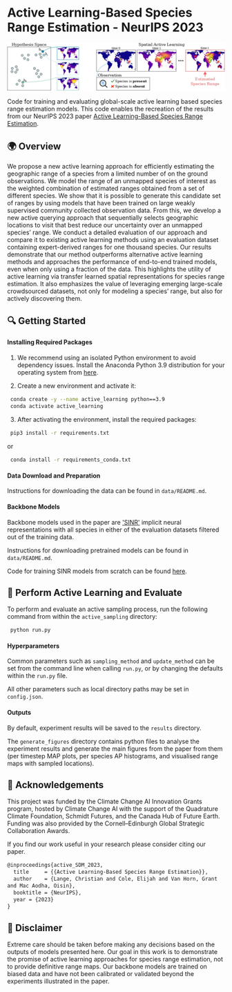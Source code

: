 # Active Learning-Based Species Range Estimation - NeurIPS 2023

![Model Prediction](images/overview.jpg)

Code for training and evaluating global-scale active learning based species range estimation models. This code enables the recreation of the results from our NeurIPS 2023 paper [Active Learning-Based Species Range Estimation](https://arxiv.org/abs/2311.02061). 

## 🌍 Overview

We propose a new active learning approach for efficiently estimating the geographic
range of a species from a limited number of on the ground observations. We
model the range of an unmapped species of interest as the weighted combination of
estimated ranges obtained from a set of different species. We show that it is possible
to generate this candidate set of ranges by using models that have been trained
on large weakly supervised community collected observation data. From this,
we develop a new active querying approach that sequentially selects geographic
locations to visit that best reduce our uncertainty over an unmapped species’ range.
We conduct a detailed evaluation of our approach and compare it to existing active
learning methods using an evaluation dataset containing expert-derived ranges
for one thousand species. Our results demonstrate that our method outperforms
alternative active learning methods and approaches the performance of end-to-end
trained models, even when only using a fraction of the data. This highlights the
utility of active learning via transfer learned spatial representations for species
range estimation. It also emphasizes the value of leveraging emerging large-scale
crowdsourced datasets, not only for modeling a species’ range, but also for actively
discovering them.

## 🔍 Getting Started 

#### Installing Required Packages

1. We recommend using an isolated Python environment to avoid dependency issues. Install the Anaconda Python 3.9 distribution for your operating system from [here](https://www.anaconda.com/download). 

2. Create a new environment and activate it:
```bash
 conda create -y --name active_learning python==3.9
 conda activate active_learning
```

3. After activating the environment, install the required packages:
```bash
 pip3 install -r requirements.txt
```
or
```bash
 conda install -r requirements_conda.txt
```

#### Data Download and Preparation
Instructions for downloading the data can be found in `data/README.md`.

#### Backbone Models

Backbone models used in the paper are ['SINR'](https://arxiv.org/abs/2306.02564) implicit neural representations with all species in either of the evaluation datasets filtered out of the training data.

Instructions for downloading pretrained models can be found in `data/README.md`.

 Code for training SINR models from scratch can be found [here](https://github.com/elijahcole/sinr).

## 🚅 Perform Active Learning and Evaluate

To perform and evaluate an active sampling process, run the following command from within the `active_sampling` directory:
```bash
 python run.py
```

#### Hyperparameters
Common parameters such as `sampling_method` and `update_method` can be set from the command line when calling `run.py`, or by changing the defaults within the `run.py` file. 

All other parameters such as local directory paths may be set in `config.json`. 

#### Outputs
By default, experiment results will be saved to the `results` directory. 

The `generate_figures` directory contains python files to analyse the experiment results and generate the main figures from the paper from them (per timestep MAP plots, per species AP histograms, and visualised range maps with sampled locations).

##  🙏 Acknowledgements
This project was funded by the Climate Change AI Innovation Grants program,
hosted by Climate Change AI with the support of the Quadrature Climate Foundation, Schmidt
Futures, and the Canada Hub of Future Earth. Funding was also provided by the Cornell–Edinburgh
Global Strategic Collaboration Awards.

If you find our work useful in your research please consider citing our paper.  
```
@inproceedings{active_SDM_2023,
  title     = {{Active Learning-Based Species Range Estimation}},
  author    = {Lange, Christian and Cole, Elijah and Van Horn, Grant and Mac Aodha, Oisin},
  booktitle = {NeurIPS},
  year = {2023}
}
```

## 📜 Disclaimer
Extreme care should be taken before making any decisions based on the outputs of models presented here. Our goal in this work is to demonstrate the promise of active learning approaches for species range estimation, not to provide definitive range maps. Our backbone models are trained on biased data and have not been calibrated or validated beyond the experiments illustrated in the paper. 
